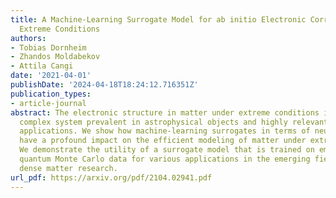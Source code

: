 ```yaml
---
title: A Machine-Learning Surrogate Model for ab initio Electronic Correlations at
  Extreme Conditions
authors:
- Tobias Dornheim
- Zhandos Moldabekov
- Attila Cangi
date: '2021-04-01'
publishDate: '2024-04-18T18:24:12.716351Z'
publication_types:
- article-journal
abstract: The electronic structure in matter under extreme conditions is a challenging
  complex system prevalent in astrophysical objects and highly relevant for technological
  applications. We show how machine-learning surrogates in terms of neural networks
  have a profound impact on the efficient modeling of matter under extreme conditions.
  We demonstrate the utility of a surrogate model that is trained on emphab initio
  quantum Monte Carlo data for various applications in the emerging field of warm
  dense matter research.
url_pdf: https://arxiv.org/pdf/2104.02941.pdf
---
```

